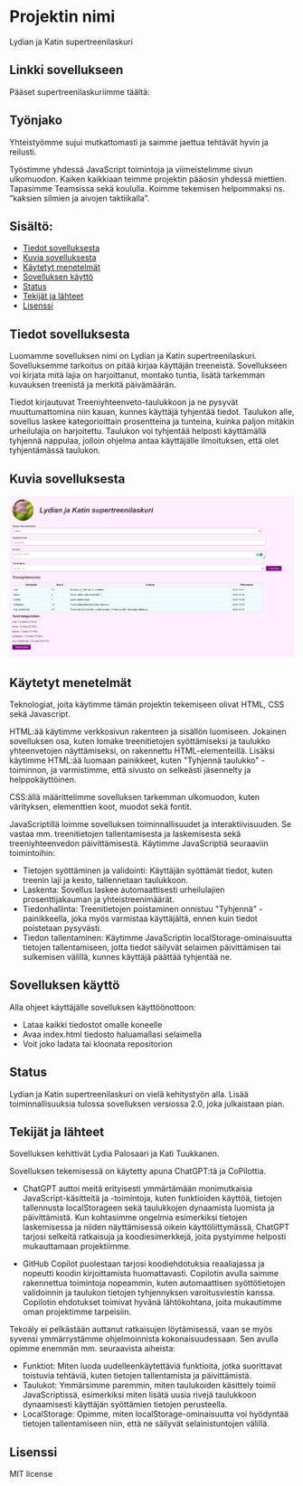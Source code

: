 # Projektin nimi
Lydian ja Katin supertreenilaskuri

## Linkki sovellukseen
Pääset supertreenilaskuriimme täältä: 

## Työnjako
Yhteistyömme sujui mutkattomasti ja saimme jaettua tehtävät hyvin ja reilusti.

Työstimme yhdessä JavaScript toimintoja ja viimeistelimme sivun ulkomuodon. Kaiken kaikkiaan teimme projektin pääosin yhdessä miettien. Tapasimme Teamsissa sekä koululla. Koimme tekemisen helpommaksi ns. ”kaksien silmien ja aivojen taktiikalla”. 

## Sisältö:
- [Tiedot sovelluksesta](#Tiedot-sovelluksesta)
- [Kuvia sovelluksesta](#Kuvia-sovelluksesta)
- [Käytetyt menetelmät](#Käytetyt-menetelmät)
- [Sovelluksen käyttö](#Sovelluksen-käyttö)
- [Status](#status)
- [Tekijät ja lähteet](#Tekijät-ja-lähteet)
- [Lisenssi](#Lisenssi)

## Tiedot sovelluksesta
Luomamme sovelluksen nimi on Lydian ja Katin supertreenilaskuri.
Sovelluksemme tarkoitus on pitää kirjaa käyttäjän treeneistä. Sovellukseen voi kirjata mitä lajia on harjoittanut, montako tuntia, lisätä tarkemman kuvauksen treenistä ja merkitä päivämäärän.

Tiedot kirjautuvat Treeniyhteenveto-taulukkoon ja ne pysyvät muuttumattomina niin kauan, kunnes käyttäjä tyhjentää tiedot. 
Taulukon alle, sovellus laskee kategorioittain prosentteina ja tunteina, kuinka paljon mitäkin urheilulajia on harjoitettu. Taulukon voi tyhjentää helposti käyttämällä tyhjennä nappulaa, jolloin ohjelma antaa käyttäjälle ilmoituksen, että olet tyhjentämässä taulukon.

## Kuvia sovelluksesta
![Sovelluksen kuvakaappaus](kuvalaskurista.png)

## Käytetyt menetelmät
Teknologiat, joita käytimme tämän projektin tekemiseen olivat HTML, CSS sekä Javascript.

HTML:ää käytimme verkkosivun rakenteen ja sisällön luomiseen. Jokainen sovelluksen osa, kuten lomake treenitietojen syöttämiseksi ja taulukko yhteenvetojen näyttämiseksi, on rakennettu HTML-elementeillä. Lisäksi käytimme HTML:ää luomaan painikkeet, kuten "Tyhjennä taulukko" -toiminnon, ja varmistimme, että sivusto on selkeästi jäsennelty ja helppokäyttöinen. 

CSS:ällä määrittelimme sovelluksen tarkemman ulkomuodon, kuten värityksen, elementtien koot, muodot sekä fontit.

JavaScriptillä loimme sovelluksen toiminnallisuudet ja interaktiivisuuden. Se vastaa mm. treenitietojen tallentamisesta ja laskemisesta sekä treeniyhteenvedon päivittämisestä. Käytimme JavaScriptiä seuraaviin toimintoihin:

- Tietojen syöttäminen ja validointi: Käyttäjän syöttämät tiedot, kuten treenin laji ja kesto, tallennetaan taulukkoon.
- Laskenta: Sovellus laskee automaattisesti urheilulajien prosenttijakauman ja yhteistreenimäärät.
- Tiedonhallinta: Treenitietojen poistaminen onnistuu "Tyhjennä" -painikkeella, joka myös varmistaa käyttäjältä, ennen kuin tiedot poistetaan pysyvästi.
- Tiedon tallentaminen: Käytimme JavaScriptin localStorage-ominaisuutta tietojen tallentamiseen, jotta tiedot säilyvät selaimen päivittämisen tai sulkemisen välillä, kunnes käyttäjä päättää tyhjentää ne.

## Sovelluksen käyttö
Alla ohjeet käyttäjälle sovelluksen käyttöönottoon:
- Lataa kaikki tiedostot omalle koneelle 
- Avaa index.html tiedosto haluamallasi selaimella
- Voit joko ladata tai kloonata repositorion 

## Status
Lydian ja Katin supertreenilaskuri on vielä kehitystyön alla. Lisää toiminnallisuuksia tulossa sovelluksen versiossa 2.0, joka julkaistaan pian.

## Tekijät ja lähteet
Sovelluksen kehittivät Lydia Palosaari ja Kati Tuukkanen.

Sovelluksen tekemisessä on käytetty apuna ChatGPT:tä ja CoPilottia.

- ChatGPT auttoi meitä erityisesti ymmärtämään monimutkaisia JavaScript-käsitteitä ja -toimintoja, kuten funktioiden käyttöä, tietojen tallennusta localStorageen sekä taulukkojen dynaamista luomista ja päivittämistä. Kun kohtasimme ongelmia esimerkiksi tietojen laskemisessa ja niiden näyttämisessä oikein käyttöliittymässä, ChatGPT tarjosi selkeitä ratkaisuja ja koodiesimerkkejä, joita pystyimme helposti mukauttamaan projektiimme.

- GitHub Copilot puolestaan tarjosi koodiehdotuksia reaaliajassa ja nopeutti koodin kirjoittamista huomattavasti. Copilotin avulla saimme rakennettua toimintoja nopeammin, kuten automaattisen syöttötietojen validoinnin ja taulukon tietojen tyhjennyksen varoitusviestin kanssa. Copilotin ehdotukset toimivat hyvänä lähtökohtana, joita mukautimme oman projektimme tarpeisiin.

Tekoäly ei pelkästään auttanut ratkaisujen löytämisessä, vaan se myös syvensi ymmärrystämme ohjelmoinnista kokonaisuudessaan. Sen avulla opimme enemmän mm. seuraavista aiheista:

- Funktiot: Miten luoda uudelleenkäytettäviä funktioita, jotka suorittavat toistuvia tehtäviä, kuten tietojen tallentamista ja päivittämistä.
- Taulukot: Ymmärsimme paremmin, miten taulukoiden käsittely toimii JavaScriptissä, esimerkiksi miten lisätä uusia rivejä taulukkoon dynaamisesti käyttäjän syöttämien tietojen perusteella.
- LocalStorage: Opimme, miten localStorage-ominaisuutta voi hyödyntää tietojen tallentamiseen niin, että ne säilyvät selainistuntojen välillä.

## Lisenssi
MIT license


